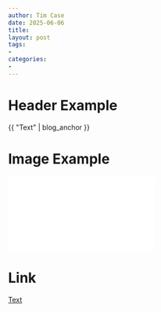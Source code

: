 ```yaml
---
author: Tim Case
date: 2025-06-06
title: 
layout: post
tags:
- 
categories:
- 
---
```


# Header Example

{{ "Text" | blog_anchor }}

# Image Example

![Caption](/assets/images/image.ext "Alt Text")

# Link

[Text](https://URL)

